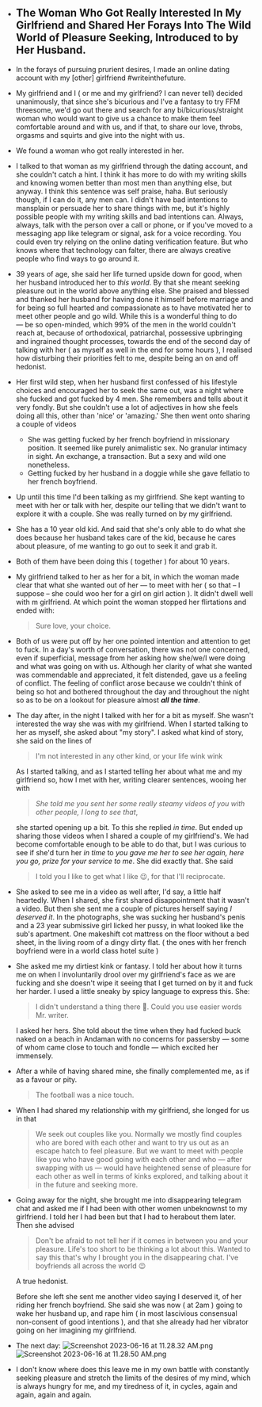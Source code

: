 - ## The Woman Who Got Really Interested In My Girlfriend and Shared Her Forays Into The Wild World of Pleasure Seeking, Introduced to by Her Husband.
- In the forays of pursuing prurient desires, I made an online dating account with my [other] girlfriend #writeinthefuture.
- My girlfriend and I ( or me and my girlfriend? I can never tell) decided unanimously, that since she's bicurious and I've a fantasy to try FFM threesome, we'd go out there and search for any bi/bicurious/straight woman who would want to give us a chance to make them feel comfortable around and with us, and if that, to share our love, throbs, orgasms and squirts and give into the night with us.
- We found a woman who got really interested in her.
- I talked to that woman as my girlfriend through the dating account, and she couldn't catch a hint. I think it has more to do with my writing skills and knowing women better than most men than anything else, but anyway. I think this sentence was self praise, haha. But seriously though, if I can do it, any men can. I didn't have bad intentions to mansplain or persuade her to share things with me, but it's highly possible people with my writing skills and bad intentions can. Always, always, talk with the person over a call or phone, or if you've moved to a messaging app like telegram or signal, ask for a voice recording. You could even try relying on the online dating verification feature. But who knows where that technology can falter, there are always creative people who find ways to go around it.
- 39 years of age, she said her life turned upside down for good, when her husband introduced her to *this world*. By that she meant seeking pleasure out in the world above anything else. She praised and blessed and thanked her husband for having done it himself before marriage and for being so full hearted and compassionate as to have motivated her to meet other people and go wild. While this is a wonderful thing to do — be so open-minded, which 99% of the men in the world couldn't reach at, because of orthodoxical, patriarchal, possessive upbringing and ingrained thought processes, towards the end of the second day of talking with her ( as myself as well in the end for some hours ), I realised how disturbing their priorities felt to me, despite being an on and off hedonist.
- Her first wild step, when her husband first confessed of his lifestyle choices and encouraged her to seek the same out, was a night where she fucked and got fucked by 4 men. She remembers and tells about it very fondly. But she couldn't use a lot of adjectives in how she feels doing all this, other than 'nice' or 'amazing.' She then went onto sharing a couple of videos
	- She was getting fucked by her french boyfriend in missionary position. It seemed like purely animalistic sex. No granular intimacy in sight. An exchange, a transaction. But a sexy and wild one nonetheless.
	- Getting fucked by her husband in a doggie while she gave fellatio to her french boyfriend.
- Up until this time I'd been talking as my girlfriend. She kept wanting to meet with her or talk with her, despite our telling that we didn't want to explore it with a couple. She was really turned on by my girlfriend.
- She has a 10 year old kid. And said that she's only able to do what she does because her husband takes care of the kid, because he cares about pleasure, of me wanting to go out to seek it and grab it.
- Both of them have been doing this ( together ) for about 10 years.
- My girlfriend talked to her as her for a bit, in which the woman made clear that what she wanted out of her — to meet with her ( so that – I suppose – she could woo her for a girl on girl action ). It didn't dwell well with m girlfriend. At which point the woman stopped her flirtations and ended with:
  
  > Sure love, your choice.
- Both of us were put off by her one pointed intention and attention to get to fuck. In a day's worth of conversation, there was not one concerned, even if superficial, message from her asking how she/we/I were doing and what was going on with us. Although her clarity of what she wanted was commendable and appreciated, it felt distended, gave us a feeling of conflict. The feeling of conflict arose because we couldn't think of being so hot and bothered throughout the day and throughout the night so as to be on a lookout for pleasure almost ***all the time***.
- The day after, in the night I talked with her for a bit as myself. She wasn't interested the way she was with my girlfriend. When I started talking to her as myself, she asked about "my story". I asked what kind of story, she said on the lines of 
  
  > I'm not interested in any other kind, or your life wink wink
  
  As I started talking, and as I started telling her about what me and my girlfriend so, how I met with her, writing clearer sentences, wooing her with
  
  > _She told me you sent her some really steamy videos of you with other people, I long to see that_,
  
  she started opening up a bit. To this she replied _in time_. But ended up sharing those videos when I shared a couple of my girlfriend's. We had become comfortable enough to be able to do that, but I was curious to see if she'd turn her _in time_ to _you gave me her to see her again, here you go, prize for your service to me_. She did exactly that. She said
  
  > I told you I like to get what I like 😉, for that I'll reciprocate.
- She asked to see me in a video as well after, I'd say, a little half heartedly. When I shared, she first shared disappointment that it wasn't a video. But then she sent me a couple of pictures herself saying _I deserved it_. In the photographs, she was sucking her husband's penis and a 23 year submissive girl licked her pussy, in what looked like the sub's apartment. One makeshift cot mattress on the floor without a bed sheet, in the living room of a dingy dirty flat. ( the ones with her french boyfriend were in a world class hotel suite )
- She asked me my dirtiest kink or fantasy. I told her about how it turns me on when I involuntarily drool over my girlfriend's face as we are fucking and she doesn't wipe it seeing that I get turned on by it and fuck her harder. I used a little sneaky by spicy language to express this. She:
  > I didn't understand a thing there 🤣. Could you use easier words Mr. writer.
  
  I asked her hers. She told about the time when they had fucked buck naked on a beach in Andaman with no concerns for passersby — some of whom came close to touch and fondle — which excited her immensely.
- After a while of having shared mine, she finally complemented me, as if as a favour or pity.
  
  > The football was a nice touch.
- When I had shared my relationship with my girlfriend, she longed for us in that
  > We seek out couples like you. Normally we mostly find couples who are bored with each other and want to try us out as an escape hatch to feel pleasure. But we want to meet with people like you who have good going with each other and who — after swapping with us — would have heightened sense of pleasure for each other as well in terms of kinks explored, and talking about it in the future and seeking more.
- Going away for the night, she brought me into disappearing telegram chat and asked me if I had been with other women unbeknownst to my girlfriend. I told her I had been but that I had to herabout them later. Then she advised
  
  > Don't be afraid to not tell her if it comes in between you and your pleasure. Life's too short to be thinking a lot about this. Wanted to say this that's why I brought you in the disappearing chat. I've boyfriends all across the world 😉
  
  A true hedonist.
  
  Before she left she sent me another video saying I deserved it, of her riding her french boyfriend. She said she was now ( at 2am ) going to wake her husband up, and rape him ( in most lascivious consensual non-consent of good intentions ), and that she already had her vibrator going on her imagining my girlfriend.
- The next day:
  ![Screenshot 2023-06-16 at 11.28.32 AM.png](../assets/Screenshot_2023-06-16_at_11.28.32_AM_1686895115944_0.png)
  ![Screenshot 2023-06-16 at 11.28.50 AM.png](../assets/Screenshot_2023-06-16_at_11.28.50_AM_1686895133456_0.png)
- I don't know where does this leave me in my own battle with constantly seeking pleasure and stretch the limits of the desires of my mind, which is always hungry for me, and my tiredness of it, in cycles, again and again, again and again.